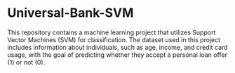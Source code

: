 # Universal-Bank-SVM
This repository contains a machine learning project that utilizes Support Vector Machines (SVM) for classification. The dataset used in this project includes information about individuals, such as age, income, and credit card usage, with the goal of predicting whether they accept a personal loan offer (1) or not (0).
